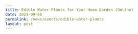 ```yaml
---
title: Edible Water Plants for Your Home Garden (Online)
date: 2021-09-06
permalink: /news/events/edible-water-plants
layout: post
---
```

